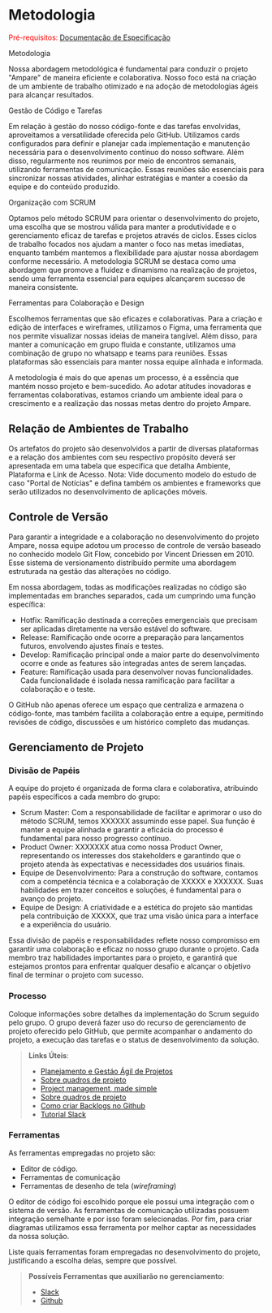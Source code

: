 
# Metodologia

<span style="color:red">Pré-requisitos: <a href="2-Especificação do Projeto.md"> Documentação de Especificação</a></span>

Metodologia

Nossa abordagem metodológica é fundamental para conduzir o projeto "Ampare" de maneira eficiente e colaborativa. Nosso foco está na criação de um ambiente de trabalho otimizado e na adoção de metodologias ágeis para alcançar resultados.

Gestão de Código e Tarefas

Em relação à gestão do nosso código-fonte e das tarefas envolvidas, aproveitamos a versatilidade oferecida pelo GitHub. Utilizamos cards configurados para definir e planejar cada implementação e manutenção necessária para o desenvolvimento contínuo do nosso software. Além disso, regularmente nos reunimos por meio de encontros semanais, utilizando ferramentas de comunicação. Essas reuniões são essenciais para sincronizar nossas atividades, alinhar estratégias e manter a coesão da equipe e do conteúdo produzido.

Organização com SCRUM

Optamos pelo método SCRUM para orientar o desenvolvimento do projeto, uma escolha que se mostrou válida para manter a produtividade e o gerenciamento eficaz de tarefas e projetos através de ciclos. Esses ciclos de trabalho focados nos ajudam a manter o foco nas metas imediatas, enquanto também mantemos a flexibilidade para ajustar nossa abordagem conforme necessário. A metodologia SCRUM se destaca como uma abordagem que promove a fluidez e dinamismo na realização de projetos, sendo uma ferramenta essencial para equipes alcançarem sucesso de maneira consistente. 

Ferramentas para Colaboração e Design

Escolhemos ferramentas que são eficazes e colaborativas. Para a criação e edição de interfaces e wireframes, utilizamos o Figma, uma ferramenta que nos permite visualizar nossas ideias de maneira tangível. Além disso, para manter a comunicação em grupo fluida e constante, utilizamos uma combinação de grupo no whatsapp e teams para reuniões. Essas plataformas são essenciais para manter nossa equipe alinhada e informada.

A metodologia é mais do que apenas um processo, é a essência que mantém nosso projeto e bem-sucedido. Ao adotar atitudes inovadoras e ferramentas colaborativas, estamos criando um ambiente ideal para o crescimento e a realização das nossas metas dentro do projeto Ampare.

## Relação de Ambientes de Trabalho

Os artefatos do projeto são desenvolvidos a partir de diversas plataformas e a relação dos ambientes com seu respectivo propósito deverá ser apresentada em uma tabela que especifica que detalha Ambiente, Plataforma e Link de Acesso. 
Nota: Vide documento modelo do estudo de caso "Portal de Notícias" e defina também os ambientes e frameworks que serão utilizados no desenvolvimento de aplicações móveis.

## Controle de Versão

Para garantir a integridade e a colaboração no desenvolvimento do projeto Ampare, nossa equipe adotou um processo de controle de versão baseado no conhecido modelo Git Flow, concebido por Vincent Driessen em 2010. Esse sistema de versionamento distribuído permite uma abordagem estruturada na gestão das alterações no código.

Em nossa abordagem, todas as modificações realizadas no código são implementadas em branches separados, cada um cumprindo uma função específica:

- Hotfix: Ramificação destinada a correções emergenciais que precisam ser aplicadas diretamente na versão estável do software.
- Release: Ramificação onde ocorre a preparação para lançamentos futuros, envolvendo ajustes finais e testes.
- Develop: Ramificação principal onde a maior parte do desenvolvimento ocorre e onde as features são integradas antes de serem lançadas.
- Feature: Ramificação usada para desenvolver novas funcionalidades. Cada funcionalidade é isolada nessa ramificação para facilitar a colaboração e o teste.

O GitHub não apenas oferece um espaço que centraliza e armazena o código-fonte, mas também facilita a colaboração entre a equipe, permitindo revisões de código, discussões e um histórico completo das mudanças.

## Gerenciamento de Projeto

### Divisão de Papéis

A equipe do projeto é organizada de forma clara e colaborativa, atribuindo papéis específicos a cada membro do grupo:

- Scrum Master: Com a responsabilidade de facilitar e aprimorar o uso do método SCRUM, temos XXXXXX assumindo esse papel. Sua função é manter a equipe alinhada e garantir a eficácia do processo é fundamental para nosso progresso contínuo.
- Product Owner: XXXXXXX atua como nossa Product Owner, representando os interesses dos stakeholders e garantindo que o projeto atenda às expectativas e necessidades dos usuários finais.
- Equipe de Desenvolvimento: Para a construção do software, contamos com a competência técnica e a colaboração de XXXXX e XXXXXX. Suas habilidades em trazer conceitos e soluções, é fundamental para o avanço do projeto.
- Equipe de Design: A criatividade e a estética do projeto são mantidas pela contribuição de XXXXX, que traz uma visão única para a interface e a experiência do usuário.

Essa divisão de papéis e responsabilidades reflete nosso compromisso em garantir uma colaboração e eficaz no nosso grupo durante o projeto. Cada membro traz habilidades importantes para o projeto, e garantirá que estejamos prontos para enfrentar qualquer desafio e alcançar o objetivo final de terminar o projeto com sucesso.

### Processo

Coloque  informações sobre detalhes da implementação do Scrum seguido pelo grupo. O grupo deverá fazer uso do recurso de gerenciamento de projeto oferecido pelo GitHub, que permite acompanhar o andamento do projeto, a execução das tarefas e o status de desenvolvimento da solução.
 
> **Links Úteis**:
> - [Planejamento e Gestáo Ágil de Projetos](https://pucminas.instructure.com/courses/87878/pages/unidade-2-tema-2-utilizacao-de-ferramentas-para-controle-de-versoes-de-software)
> - [Sobre quadros de projeto](https://docs.github.com/pt/issues/organizing-your-work-with-project-boards/managing-project-boards/about-project-boards)
> - [Project management, made simple](https://github.com/features/project-management/)
> - [Sobre quadros de projeto](https://docs.github.com/pt/github/managing-your-work-on-github/about-project-boards)
> - [Como criar Backlogs no Github](https://www.youtube.com/watch?v=RXEy6CFu9Hk)
> - [Tutorial Slack](https://slack.com/intl/en-br/)

### Ferramentas

As ferramentas empregadas no projeto são:

- Editor de código.
- Ferramentas de comunicação
- Ferramentas de desenho de tela (_wireframing_)

O editor de código foi escolhido porque ele possui uma integração com o sistema de versão. As ferramentas de comunicação utilizadas possuem integração semelhante e por isso foram selecionadas. Por fim, para criar diagramas utilizamos essa ferramenta por melhor captar as necessidades da nossa solução.

Liste quais ferramentas foram empregadas no desenvolvimento do projeto, justificando a escolha delas, sempre que possível.
 
> **Possíveis Ferramentas que auxiliarão no gerenciamento**: 
> - [Slack](https://slack.com/)
> - [Github](https://github.com/)
